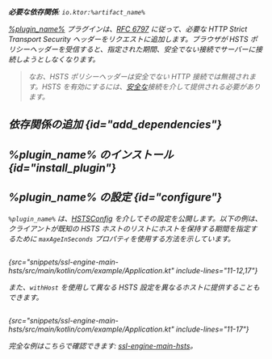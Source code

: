 [//]: # (title: HSTS)

<primary-label ref="server-plugin"/>

<var name="plugin_name" value="HSTS"/>
<var name="package_name" value="io.ktor.server.plugins.hsts"/>
<var name="artifact_name" value="ktor-server-hsts"/>

<tldr>
<p>
<b>必要な依存関係</b>: <code>io.ktor:%artifact_name%</code>
</p>
<var name="example_name" value="ssl-engine-main-hsts"/>
<include from="lib.topic" element-id="download_example"/>
<include from="lib.topic" element-id="native_server_supported"/>
</tldr>

[%plugin_name%](https://api.ktor.io/ktor-server/ktor-server-plugins/ktor-server-hsts/io.ktor.server.plugins.hsts/-h-s-t-s.html) プラグインは、[RFC 6797](https://tools.ietf.org/html/rfc6797) に従って、必要な _HTTP Strict Transport Security_ ヘッダーをリクエストに追加します。ブラウザが HSTS ポリシーヘッダーを受信すると、指定された期間、安全でない接続でサーバーに接続しようとしなくなります。

> なお、HSTS ポリシーヘッダーは安全でない HTTP 接続では無視されます。HSTS を有効にするには、[安全な](server-ssl.md)接続を介して提供される必要があります。

## 依存関係の追加 {id="add_dependencies"}

<include from="lib.topic" element-id="add_ktor_artifact_intro"/>
<include from="lib.topic" element-id="add_ktor_artifact"/>

## %plugin_name% のインストール {id="install_plugin"}

<include from="lib.topic" element-id="install_plugin"/>
<include from="lib.topic" element-id="install_plugin_route"/>

## %plugin_name% の設定 {id="configure"}

`%plugin_name%` は、[HSTSConfig](https://api.ktor.io/ktor-server/ktor-server-plugins/ktor-server-hsts/io.ktor.server.plugins.hsts/-h-s-t-s-config/index.html) を介してその設定を公開します。以下の例は、クライアントが既知の HSTS ホストのリストにホストを保持する期間を指定するために `maxAgeInSeconds` プロパティを使用する方法を示しています。

```kotlin
```
{src="snippets/ssl-engine-main-hsts/src/main/kotlin/com/example/Application.kt" include-lines="11-12,17"}

また、`withHost` を使用して異なる HSTS 設定を異なるホストに提供することもできます。

```kotlin
```
{src="snippets/ssl-engine-main-hsts/src/main/kotlin/com/example/Application.kt" include-lines="11-17"}

完全な例はこちらで確認できます: [ssl-engine-main-hsts](https://github.com/ktorio/ktor-documentation/tree/%ktor_version%/codeSnippets/snippets/ssl-engine-main-hsts)。